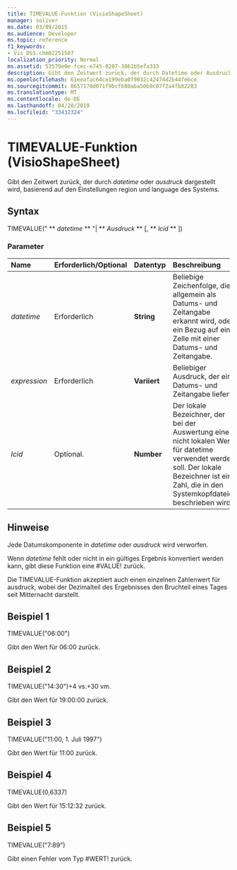 ```yaml
---
title: TIMEVALUE-Funktion (VisioShapeSheet)
manager: soliver
ms.date: 03/09/2015
ms.audience: Developer
ms.topic: reference
f1_keywords:
- Vis_DSS.chm82251507
localization_priority: Normal
ms.assetid: 53579e0e-fcec-e745-0207-3861b5efa333
description: Gibt den Zeitwert zurück, der durch Datetime oder Ausdruck dargestellt wird, basierend auf den Einstellungen region und language des Systems.
ms.openlocfilehash: 61eeafac64ce199eba0f9032c42474d2b44febce
ms.sourcegitcommit: 8657170d071f9bcf680aba50b9c07f2a4fb82283
ms.translationtype: MT
ms.contentlocale: de-DE
ms.lasthandoff: 04/28/2019
ms.locfileid: "33432324"
---
```

# <a name="timevalue-function-visioshapesheet"></a>TIMEVALUE-Funktion (VisioShapeSheet)

Gibt den Zeitwert zurück, der durch  _datetime_ oder  _ausdruck_ dargestellt wird, basierend auf den Einstellungen region und language des Systems.
  
## <a name="syntax"></a>Syntax

TIMEVALUE(" ** *datetime* ** "| ** *Ausdruck* ** [, ** *lcid* ** ]) 
  
### <a name="parameters"></a>Parameter

|**Name**|**Erforderlich/Optional**|**Datentyp**|**Beschreibung**|
|:-----|:-----|:-----|:-----|
| _datetime_ <br/> |Erforderlich  <br/> |**String** <br/> | Beliebige Zeichenfolge, die allgemein als Datums- und Zeitangabe erkannt wird, oder ein Bezug auf eine Zelle mit einer Datums- und Zeitangabe.  <br/> |
| _expression_ <br/> |Erforderlich  <br/> |**Variiert** <br/> | Beliebiger Ausdruck, der eine Datums- und Zeitangabe liefert.  <br/> |
| _lcid_ <br/> |Optional.  <br/> |**Number** <br/> |Der lokale Bezeichner, der bei der Auswertung eines nicht lokalen Werts für datetime verwendet werden soll. Der lokale Bezeichner ist eine Zahl, die in den Systemkopfdateien beschrieben wird.  <br/> |
   
## <a name="remarks"></a>Hinweise

Jede Datumskomponente in  _datetime_ oder  _ausdruck_ wird verworfen. 
  
Wenn  _datetime_ fehlt oder nicht in ein gültiges Ergebnis konvertiert werden kann, gibt diese Funktion eine #VALUE! zurück. 
  
Die TIMEVALUE-Funktion akzeptiert auch  einen einzelnen Zahlenwert für ausdruck, wobei der Dezimalteil des Ergebnisses den Bruchteil eines Tages seit Mitternacht darstellt. 
  
## <a name="example-1"></a>Beispiel 1

TIMEVALUE("06:00")
  
Gibt den Wert für 06:00 zurück.
  
## <a name="example-2"></a>Beispiel 2

TIMEVALUE("14:30")+4 vs.+30 vm.
  
Gibt den Wert für 19:00:00 zurück.
  
## <a name="example-3"></a>Beispiel 3

TIMEVALUE("11:00, 1. Juli 1997")
  
Gibt den Wert für 11:00 zurück.
  
## <a name="example-4"></a>Beispiel 4

TIMEVALUE(0,6337)
  
Gibt den Wert für 15:12:32 zurück.
  
## <a name="example-5"></a>Beispiel 5

TIMEVALUE("7:89")
  
Gibt einen Fehler vom Typ #WERT! zurück.
  

